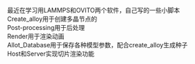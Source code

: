 最近在学习用LAMMPS和OVITO两个软件，自己写的一些小脚本\
Create_alloy用于创建多晶节点的\
Post-processing用于后处理\
Render用于渲染动画\
Allot_Database用于保存各种模型参数，配合create_alloy生成种子\
Host和Server实现切片渲染功能
